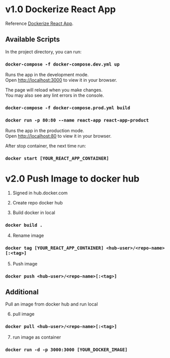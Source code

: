 # v1.0 Dockerize React App

Reference [Dockerize React App](https://dev.to/karanpratapsingh/dockerize-your-react-app-4j2e).

## Available Scripts

In the project directory, you can run:

### `docker-compose -f docker-compose.dev.yml up`

Runs the app in the development mode.\
Open [http://localhost:3000](http://localhost:3000) to view it in your browser.

The page will reload when you make changes.\
You may also see any lint errors in the console.

### `docker-compose -f docker-compose.prod.yml build`
### `docker run -p 80:80 --name react-app react-app-product`

Runs the app in the production mode.\
Open [http://localhost:80](http://localhost:3000) to view it in your browser.

After stop container, the next time run:

### `docker start [YOUR_REACT_APP_CONTAINER]`


# v2.0 Push Image to docker hub

1. Signed in hub.docker.com

2. Create repo docker hub

3. Build docker in local
### `docker build .`

4. Rename image
### `docker tag [YOUR_REACT_APP_CONTAINER] <hub-user>/<repo-name>[:<tag>]`

5. Push image

### `docker push <hub-user>/<repo-name>[:<tag>]`

## Additional
Pull an image from docker hub and run local

6. pull image

### `docker pull <hub-user>/<repo-name>[:<tag>]`

7. run image as container

### `docker run -d -p 3000:3000 [YOUR_DOCKER_IMAGE]`
